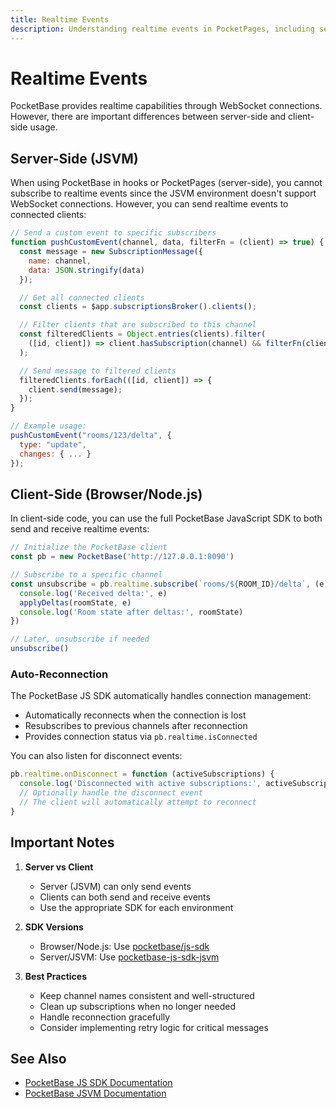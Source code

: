 ```yaml
---
title: Realtime Events
description: Understanding realtime events in PocketPages, including server-side sending and client-side listening
---
```


# Realtime Events

PocketBase provides realtime capabilities through WebSocket connections. However, there are important differences between server-side and client-side usage.

## Server-Side (JSVM)

When using PocketBase in hooks or PocketPages (server-side), you cannot subscribe to realtime events since the JSVM environment doesn't support WebSocket connections. However, you can send realtime events to connected clients:

```js
// Send a custom event to specific subscribers
function pushCustomEvent(channel, data, filterFn = (client) => true) {
  const message = new SubscriptionMessage({
    name: channel,
    data: JSON.stringify(data)
  });

  // Get all connected clients
  const clients = $app.subscriptionsBroker().clients();

  // Filter clients that are subscribed to this channel
  const filteredClients = Object.entries(clients).filter(
    ([id, client]) => client.hasSubscription(channel) && filterFn(client)
  );

  // Send message to filtered clients
  filteredClients.forEach(([id, client]) => {
    client.send(message);
  });
}

// Example usage:
pushCustomEvent("rooms/123/delta", {
  type: "update",
  changes: { ... }
});
```

## Client-Side (Browser/Node.js)

In client-side code, you can use the full PocketBase JavaScript SDK to both send and receive realtime events:

```js
// Initialize the PocketBase client
const pb = new PocketBase('http://127.0.0.1:8090')

// Subscribe to a specific channel
const unsubscribe = pb.realtime.subscribe(`rooms/${ROOM_ID}/delta`, (e) => {
  console.log('Received delta:', e)
  applyDeltas(roomState, e)
  console.log('Room state after deltas:', roomState)
})

// Later, unsubscribe if needed
unsubscribe()
```

### Auto-Reconnection

The PocketBase JS SDK automatically handles connection management:

- Automatically reconnects when the connection is lost
- Resubscribes to previous channels after reconnection
- Provides connection status via `pb.realtime.isConnected`

You can also listen for disconnect events:

```js
pb.realtime.onDisconnect = function (activeSubscriptions) {
  console.log('Disconnected with active subscriptions:', activeSubscriptions)
  // Optionally handle the disconnect event
  // The client will automatically attempt to reconnect
}
```

## Important Notes

1. **Server vs Client**

   - Server (JSVM) can only send events
   - Clients can both send and receive events
   - Use the appropriate SDK for each environment

2. **SDK Versions**

   - Browser/Node.js: Use [pocketbase/js-sdk](https://github.com/pocketbase/js-sdk)
   - Server/JSVM: Use [pocketbase-js-sdk-jsvm](https://github.com/benallfree/pocketbase-js-sdk)

3. **Best Practices**
   - Keep channel names consistent and well-structured
   - Clean up subscriptions when no longer needed
   - Handle reconnection gracefully
   - Consider implementing retry logic for critical messages

## See Also

- [PocketBase JS SDK Documentation](https://github.com/pocketbase/js-sdk#realtimeservice)
- [PocketBase JSVM Documentation](https://pocketbase.io/docs/js-overview/)
